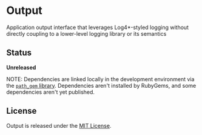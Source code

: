 # Output

Application output interface that leverages Log4*-styled logging without directly coupling to a lower-level logging library or its semantics

## Status

**Unreleased**

NOTE: Dependencies are linked locally in the development environment via the [`path_gem` library](https://github.com/Sans/path-gem). Dependencies aren't installed by RubyGems, and some dependencies aren't yet published.

## License

Output is released under the [MIT License](http://www.opensource.org/licenses/MIT).
